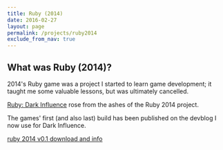 ```yaml
---
title: Ruby (2014)
date: 2016-02-27
layout: page
permalink: /projects/ruby2014
exclude_from_nav: true
---
```


What was Ruby (2014)?
-------

2014's Ruby game was a project I started to learn game development; it taught me some valuable lessons,
but was ultimately cancelled.

[Ruby: Dark Influence](./ruby) rose from the ashes of the Ruby 2014 project.

The games' first (and also last) build has been published on the devblog I now use for Dark Influence.

[ruby 2014 v0.1 download and info](http://rubythegame.tumblr.com/post/105400756035/ruby-v01-release)
